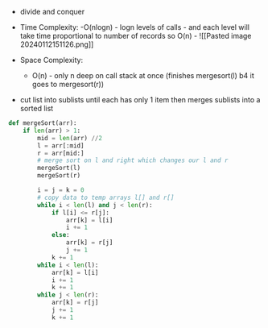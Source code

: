 - divide and conquer
- Time Complexity:
	-O(nlogn)
		- logn levels of calls
		- and each level will take time proportional to number of records so O(n)
		- ![[Pasted image 20240112151126.png]]

- Space Complexity:
	- O(n) - only n deep on call stack at once (finishes mergesort(l) b4 it goes to mergesort(r))

- cut list into sublists until each has only 1 item then merges sublists into a sorted list
``` python
def mergeSort(arr):
	if len(arr) > 1:
		mid = len(arr) //2
		l = arr[:mid]
		r = arr[mid:]
		# merge sort on l and right which changes our l and r
		mergeSort(l)
		mergeSort(r)

		i = j = k = 0
		# copy data to temp arrays l[] and r[]
		while i < len(l) and j < len(r):
			if l[i] <= r[j]:
				arr[k] = l[i]
				i += 1
			else:
				arr[k] = r[j]
				j += 1
			k += 1
		while i < len(l):
			arr[k] = l[i]
			i += 1
			k += 1
		while j < len(r):
			arr[k] = r[j]
			j += 1
			k += 1 
```